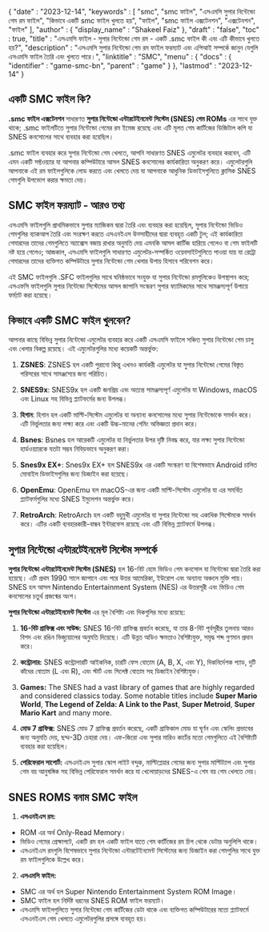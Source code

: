 {
   "date" : "2023-12-14",
   "keywords" : [
"smc",
"smc ফাইল",
"এসএমসি সুপার নিন্টেন্ডো গেম রম ফাইল",
"কিভাবে একটি smc ফাইল খুলতে হয়",
"ফাইল",
"smc ফাইল এক্সটেনশন",
"এক্সটেনশন",
"ফাইল"
],
   "author" : {
      "display_name" : "Shakeel Faiz"
},
   "draft" : "false",
   "toc" : true,
   "title" : "এসএমসি ফাইল - সুপার নিন্টেন্ডো গেম রম - একটি .smc ফাইল কী এবং এটি কীভাবে খুলতে হয়?",
   "description" : "এসএমসি সুপার নিন্টেন্ডো গেম রম ফাইল ফরম্যাট এবং এপিআই সম্পর্কে জানুন যেগুলি এসএমসি ফাইল তৈরি এবং খুলতে পারে।",
   "linktitle" : "SMC",
   "menu" : {
      "docs" : {
         "identifier" : "game-smc-bn",
         "parent" : "game"
}
},
   "lastmod" : "2023-12-14"
}

## একটি SMC ফাইল কি?

**.smc ফাইল এক্সটেনশন** সাধারণত **সুপার নিন্টেন্ডো এন্টারটেইনমেন্ট সিস্টেম (SNES) গেম ROMs** এর সাথে যুক্ত থাকে; .smc ফাইলটিতে সুপার নিন্টেন্ডো গেমের রম ইমেজ রয়েছে এবং এটি মূলত গেম কার্টিজের ডিজিটাল কপি যা SNES কনসোলের সাথে ব্যবহার করা হয়েছিল।

.smc ফাইল ব্যবহার করে সুপার নিন্টেন্ডো গেম খেলতে, আপনি সাধারণত SNES এমুলেটর ব্যবহার করবেন, এটি এমন একটি সফ্টওয়্যার যা আপনার কম্পিউটারে আসল SNES কনসোলের কার্যকারিতা অনুকরণ করে। এমুলেটরগুলি আপনাকে এই রম ফাইলগুলিকে লোড করতে এবং খেলতে দেয় যা আপনাকে আধুনিক ডিভাইসগুলিতে ক্লাসিক SNES গেমগুলি উপভোগ করার ক্ষমতা দেয়।

## SMC ফাইল ফরম্যাট - আরও তথ্য

এসএমসি ফাইলগুলি প্রাথমিকভাবে সুপার ম্যাজিকম দ্বারা তৈরি এবং ব্যবহার করা হয়েছিল, সুপার নিন্টেন্ডো ভিডিও গেমগুলির ব্যাকআপ তৈরি এবং সংরক্ষণ করতে এসএনইএস উত্সাহীদের দ্বারা ব্যবহৃত একটি টুল; এই কার্যকারিতা গেমারদের তাদের গেমগুলিতে অ্যাক্সেস বজায় রাখার অনুমতি দেয় এমনকি আসল কার্টিজ হারিয়ে গেলেও বা গেম ফাইলটি নষ্ট হয়ে গেলেও; আজকাল, এসএমসি ফাইলগুলি সাধারণত এমুলেটর-সম্পর্কিত ওয়েবসাইটগুলিতে পাওয়া যায় যা রেট্রো গেমারদের তাদের ব্যক্তিগত কম্পিউটারে সুপার নিন্টেন্ডো গেম খেলার উপায় হিসাবে পরিবেশন করে।

এই SMC ফাইলগুলি .SFC ফাইলগুলির সাথে ঘনিষ্ঠভাবে সংযুক্ত যা সুপার নিন্টেন্ডো রমগুলিকেও উপস্থাপন করে; এসএফসি ফাইলগুলি সুপার নিন্টেন্ডো সিস্টেমের আসল জাপানি সংস্করণ সুপার ফ্যামিকমের সাথে সামঞ্জস্যপূর্ণ উপায়ে ফর্ম্যাট করা হয়েছে।

## কিভাবে একটি SMC ফাইল খুলবেন?

আপনার কাছে বিভিন্ন সুপার নিন্টেন্ডো এমুলেটর ব্যবহার করে একটি এসএমসি ফাইলে সঞ্চিত সুপার নিন্টেন্ডো গেম চালু এবং খেলার বিকল্প রয়েছে। এই এমুলেটরগুলির মধ্যে কয়েকটি অন্তর্ভুক্ত:

1.  **ZSNES**: ZSNES হল একটি পুরানো কিন্তু এখনও কার্যকরী এমুলেটর যা সুপার নিন্টেন্ডো গেমের বিস্তৃত পরিসরের সাথে সামঞ্জস্যের জন্য পরিচিত।
    
2.  **SNES9x**: SNES9x হল একটি জনপ্রিয় এবং অত্যন্ত সামঞ্জস্যপূর্ণ এমুলেটর যা Windows, macOS এবং Linux সহ বিভিন্ন প্ল্যাটফর্মের জন্য উপলব্ধ।
    
3.  **হিগান**: হিগান হল একটি মাল্টি-সিস্টেম এমুলেটর যা অন্যান্য কনসোলের মধ্যে সুপার নিন্টেন্ডোকে সমর্থন করে। এটি নির্ভুলতার জন্য লক্ষ্য করে এবং একটি উচ্চ-মানের গেমিং অভিজ্ঞতা প্রদান করে।
    
4.  **Bsnes**: Bsnes হল আরেকটি এমুলেটর যা নির্ভুলতার উপর দৃষ্টি নিবদ্ধ করে, যার লক্ষ্য সুপার নিন্টেন্ডো হার্ডওয়্যারকে যতটা সম্ভব নিবিড়ভাবে অনুকরণ করা।
    
5.  **Snes9x EX+**: Snes9x EX+ হল SNES9x এর একটি সংস্করণ যা বিশেষভাবে Android চালিত মোবাইল ডিভাইসগুলির জন্য ডিজাইন করা হয়েছে।
    
6.  **OpenEmu**: OpenEmu হল macOS-এর জন্য একটি মাল্টি-সিস্টেম এমুলেটর যা এর সমর্থিত প্ল্যাটফর্মগুলির মধ্যে SNES ইমুলেশন অন্তর্ভুক্ত করে।
    
7.  **RetroArch**: RetroArch হল একটি বহুমুখী এমুলেটর যা সুপার নিন্টেন্ডো সহ একাধিক সিস্টেমকে সমর্থন করে। এটির একটি ব্যবহারকারী-বান্ধব ইন্টারফেস রয়েছে এবং এটি বিভিন্ন প্ল্যাটফর্মে উপলব্ধ।

## সুপার নিন্টেন্ডো এন্টারটেইনমেন্ট সিস্টেম সম্পর্কে

**সুপার নিন্টেন্ডো এন্টারটেইনমেন্ট সিস্টেম (SNES)** হল 16-বিট হোম ভিডিও গেম কনসোল যা নিন্টেন্ডো দ্বারা তৈরি করা হয়েছে। এটি প্রথম 1990 সালে জাপানে এবং পরে উত্তর আমেরিকা, ইউরোপ এবং অন্যান্য অঞ্চলে মুক্তি পায়। SNES হল আসল Nintendo Entertainment System (NES) এর উত্তরসূরী এবং ভিডিও গেম কনসোলের চতুর্থ প্রজন্মের অংশ।

**সুপার নিন্টেন্ডো এন্টারটেইনমেন্ট সিস্টেম** এর মূল বৈশিষ্ট্য এবং দিকগুলির মধ্যে রয়েছে:

1.  **16-বিট গ্রাফিক্স এবং সাউন্ড:** SNES 16-বিট গ্রাফিক্স প্রবর্তন করেছে, যা তার 8-বিট পূর্বসূরীর তুলনায় আরও বিশদ এবং রঙিন ভিজ্যুয়ালের অনুমতি দিয়েছে। এটি উন্নত অডিও ক্ষমতাও বৈশিষ্ট্যযুক্ত, সমৃদ্ধ শব্দ গুণমান প্রদান করে।
    
2.  **কন্ট্রোলার:** SNES কন্ট্রোলারটি আইকনিক, চারটি ফেস বোতাম (A, B, X, এবং Y), দিকনির্দেশক প্যাড, দুটি কাঁধের বোতাম (L এবং R), এবং স্টার্ট এবং সিলেক্ট বোতাম সহ ডিজাইন বৈশিষ্ট্যযুক্ত।
    
3.  **Games:** The SNES had a vast library of games that are highly regarded and considered classics today. Some notable titles include **Super Mario World**, **The Legend of Zelda: A Link to the Past**, **Super Metroid**, **Super Mario Kart** and many more.
    
4.  **মোড 7 গ্রাফিক্স:** SNES মোড 7 গ্রাফিক্স প্রবর্তন করেছে, একটি গ্রাফিকাল মোড যা ঘূর্ণন এবং স্কেলিং প্রভাবের জন্য অনুমতি দেয়, ছদ্ম-3D চেহারা দেয়। এফ-জিরো এবং সুপার মারিও কার্টের মতো গেমগুলিতে এই বৈশিষ্ট্যটি ব্যবহার করা হয়েছিল।
    
5.  **পেরিফেরাল সাপোর্ট:** এসএনইএস সুপার স্কোপ লাইট বন্দুক, মাল্টিপ্লেয়ার গেমের জন্য সুপার মাল্টিট্যাপ এবং সুপার গেম বয় আনুষঙ্গিক সহ বিভিন্ন পেরিফেরাল সমর্থন করে যা খেলোয়াড়দের SNES-এ গেম বয় গেম খেলতে দেয়।

## SNES ROMS বনাম SMC ফাইল

1.  **এসএনইএস রম:**
    
- ROM এর অর্থ Only-Read Memory।
- ভিডিও গেমের প্রেক্ষাপটে, একটি রম হল একটি ফাইল যাতে গেম কার্টিজের রম চিপ থেকে ডেটার অনুলিপি থাকে।
- এসএনইএস রমগুলি বিশেষভাবে সুপার নিন্টেন্ডো এন্টারটেইনমেন্ট সিস্টেমের জন্য ডিজাইন করা গেমগুলির সাথে যুক্ত রম ফাইলগুলিকে উল্লেখ করে।
2.  **এসএমসি ফাইল:**
    
- SMC এর অর্থ হল Super Nintendo Entertainment System ROM Image।
- SMC ফাইল হল নির্দিষ্ট ধরনের SNES ROM ফাইল ফরম্যাট।
- এসএমসি ফাইলগুলিতে সুপার নিন্টেন্ডো গেম কার্টিজের ডেটা থাকে এবং ব্যক্তিগত কম্পিউটারের মতো প্ল্যাটফর্মে এসএনইএস গেম খেলতে এমুলেটরগুলির প্রসঙ্গে ব্যবহৃত হয়।


